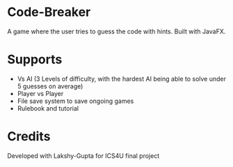 # Code-Breaker
A game where the user tries to guess the code with hints. Built with JavaFX.

# Supports
- Vs AI (3 Levels of difficulty, with the hardest AI being able to solve under 5 guesses on average)
- Player vs Player
- File save system to save ongoing games
- Rulebook and tutorial

# Credits
Developed with Lakshy-Gupta for ICS4U final project
